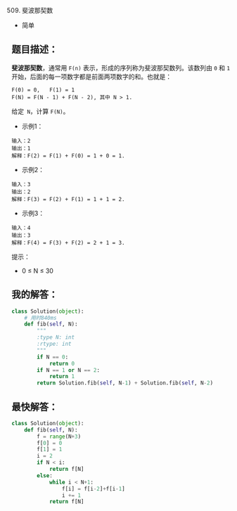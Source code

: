 509. 斐波那契数

- 简单

## 题目描述：
**斐波那契数**，通常用 ```F(n)``` 表示，形成的序列称为斐波那契数列。该数列由 ```0``` 和 ```1``` 开始，后面的每一项数字都是前面两项数字的和。也就是：
```
F(0) = 0,   F(1) = 1
F(N) = F(N - 1) + F(N - 2), 其中 N > 1.
```
给定``` N```，计算 ```F(N)```。

- 示例1：
```
输入：2
输出：1
解释：F(2) = F(1) + F(0) = 1 + 0 = 1.
```

- 示例2：
```
输入：3
输出：2
解释：F(3) = F(2) + F(1) = 1 + 1 = 2.
```

- 示例3：
```
输入：4
输出：3
解释：F(4) = F(3) + F(2) = 2 + 1 = 3.
```

提示：
- 0 ≤ N ≤ 30

## 我的解答：
``` python
class Solution(object):
    # 用时840ms
    def fib(self, N):
        """
        :type N: int
        :rtype: int
        """
        if N == 0:
            return 0
        if N == 1 or N == 2:
            return 1
        return Solution.fib(self, N-1) + Solution.fib(self, N-2)
```

## 最快解答：
``` python
class Solution(object):
    def fib(self, N):
        f = range(N+3)      
        f[0] = 0
        f[1] = 1
        i = 2
        if N < i:
            return f[N]
        else:
            while i < N+1:
                f[i] = f[i-2]+f[i-1]
                i += 1
            return f[N]
```
